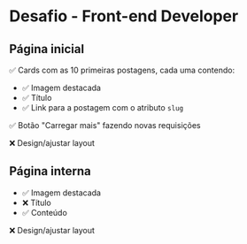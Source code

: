# Desafio - Front-end Developer

## Página inicial

✅ Cards com as 10 primeiras postagens, cada uma contendo:
- ✅ Imagem destacada
- ✅ Título
- ✅ Link para a postagem com o atributo `slug`

✅ Botão "Carregar mais" fazendo novas requisições

❌ Design/ajustar layout


## Página interna

- ✅ Imagem destacada
- ❌ Título
- ✅ Conteúdo

❌ Design/ajustar layout